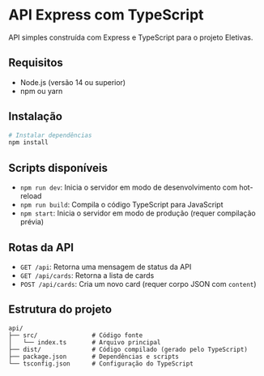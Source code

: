 # API Express com TypeScript

API simples construída com Express e TypeScript para o projeto Eletivas.

## Requisitos

- Node.js (versão 14 ou superior)
- npm ou yarn

## Instalação

```bash
# Instalar dependências
npm install
```

## Scripts disponíveis

- `npm run dev`: Inicia o servidor em modo de desenvolvimento com hot-reload
- `npm run build`: Compila o código TypeScript para JavaScript
- `npm start`: Inicia o servidor em modo de produção (requer compilação prévia)

## Rotas da API

- `GET /api`: Retorna uma mensagem de status da API
- `GET /api/cards`: Retorna a lista de cards
- `POST /api/cards`: Cria um novo card (requer corpo JSON com `content`)

## Estrutura do projeto

```
api/
├── src/               # Código fonte
│   └── index.ts       # Arquivo principal
├── dist/              # Código compilado (gerado pelo TypeScript)
├── package.json       # Dependências e scripts
└── tsconfig.json      # Configuração do TypeScript
```
